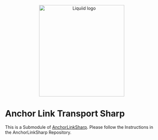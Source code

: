 <div align="center">
 <img src="https://avatars.githubusercontent.com/u/82725791?s=200&v=4" align="center"
     alt="Liquiid logo" width="280" height="300">
</div>

# Anchor Link Transport Sharp

This is a Submodule of [AnchorLinkSharp](https://github.com/liquiidio/AnchorLinkSharp). Please follow the Instructions in the AnchorLinkSharp Repository.
